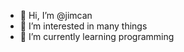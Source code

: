 - 👋 Hi, I’m @jimcan
- 👀 I’m interested in many things
- 🌱 I’m currently learning programming

<!---
jimcan/jimcan is a ✨ special ✨ repository because its `README.md` (this file) appears on your GitHub profile.
You can click the Preview link to take a look at your changes.
--->
